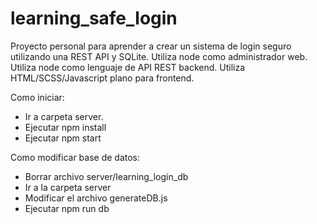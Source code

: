 # learning_safe_login
Proyecto personal para aprender a crear un sistema de login seguro utilizando una REST API y SQLite.
Utiliza node como administrador web.
Utiliza node como lenguaje de API REST backend.
Utiliza HTML/SCSS/Javascript plano para frontend.

Como iniciar:

- Ir a carpeta server.
- Ejecutar npm install 
- Ejecutar npm start

Como modificar base de datos:
- Borrar archivo server/learning_login_db
- Ir a la carpeta server
- Modificar el archivo generateDB.js
- Ejecutar npm run db
